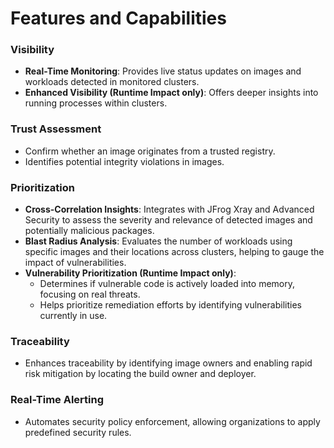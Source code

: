 # Features and Capabilities

### Visibility

* **Real-Time Monitoring**: Provides live status updates on images and workloads detected in monitored clusters.
* **Enhanced Visibility (Runtime Impact only)**: Offers deeper insights into running processes within clusters.

### Trust Assessment

* Confirm whether an image originates from a trusted registry.
* Identifies potential integrity violations in images.

### Prioritization

* **Cross-Correlation Insights**: Integrates with JFrog Xray and Advanced Security to assess the severity and relevance of detected images and potentially malicious packages.
* **Blast Radius Analysis**: Evaluates the number of workloads using specific images and their locations across clusters, helping to gauge the impact of vulnerabilities.
* **Vulnerability Prioritization (Runtime Impact only)**:
  * Determines if vulnerable code is actively loaded into memory, focusing on real threats.
  * Helps prioritize remediation efforts by identifying vulnerabilities currently in use.

### Traceability

* Enhances traceability by identifying image owners and enabling rapid risk mitigation by locating the build owner and deployer.

### Real-Time Alerting

* Automates security policy enforcement, allowing organizations to apply predefined security rules.

